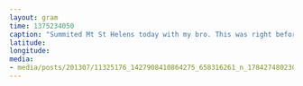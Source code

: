 ```yaml
---
layout: gram
time: 1375234050
caption: "Summited Mt St Helens today with my bro. This was right before we stripped down to our unds."
latitude: 
longitude: 
media:
- media/posts/201307/11325176_1427908410864275_658316261_n_17842748023000351.jpg
---
```

